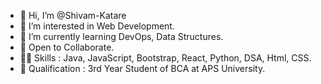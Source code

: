 - 👋 Hi, I’m @Shivam-Katare
- 👀 I’m interested in Web Development.
- 🌱 I’m currently learning DevOps, Data Structures.
- 💞️ Open to Collaborate.
- 👨‍💻 Skills : Java, JavaScript, Bootstrap, React, Python, DSA, Html, CSS.
- 🏫 Qualification : 3rd Year Student of BCA at APS University.

<!---
Shivam-Katare/Shivam-Katare is a ✨ special ✨ repository because its `README.md` (this file) appears on your GitHub profile.
You can click the Preview link to take a look at your changes.
--->
